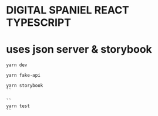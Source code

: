 # DIGITAL SPANIEL REACT TYPESCRIPT

# uses json server & storybook

```
yarn dev
```

```
yarn fake-api
```

```
yarn storybook
``

``
yarn test
``
```
